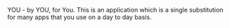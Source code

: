 YOU - by YOU, for You.
This is an application which is a single substitution for many apps that you use on a day to day basis.

